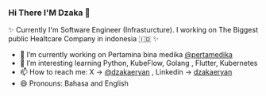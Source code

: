 ### Hi There I'M Dzaka 👋

✨ Currently I'm Software Engineer (Infrasturcture). I working on The Biggest public Healtcare Company in indonesia 🇮🇩  ✨ 

- 🔭 I’m currently working on Pertamina bina medika [@pertamedika](https://www.pertamedika.co.id/)
- 🌱 I’m interesting learning Python, KubeFlow, Golang , Flutter, Kubernetes
- 📫 How to reach me: X -> [@dzakaeryan](https://twitter.com/dzakaeryan) , Linkedin -> [dzakaeryan](https://www.linkedin.com/in/dzaka-eryan-377166104/)
- 😄 Pronouns: Bahasa and English

